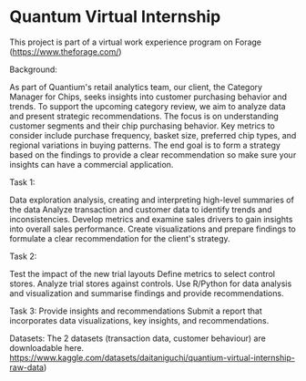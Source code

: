 # Quantum Virtual Internship

This project is part of a virtual work experience program on Forage (https://www.theforage.com/)


Background:

As part of Quantium's retail analytics team, our client, the Category Manager for Chips, seeks insights into customer purchasing behavior and trends. To support the upcoming category review, we aim to analyze data and present strategic recommendations. The focus is on understanding customer segments and their chip purchasing behavior. Key metrics to consider include purchase frequency, basket size, preferred chip types, and regional variations in buying patterns.
The end goal is to form a strategy based on the findings to provide a clear recommendation so make sure your insights can have a commercial application.



Task 1:

Data exploration analysis, creating and interpreting high-level summaries of the data
Analyze transaction and customer data to identify trends and inconsistencies. 
Develop metrics and examine sales drivers to gain insights into overall sales performance. 
Create visualizations and prepare findings to formulate a clear recommendation for the client's strategy.



Task 2:

Test the impact of the new trial layouts
Define metrics to select control stores.
Analyze trial stores against controls.
Use R/Python for data analysis and visualization and summarise findings and provide recommendations.



Task 3: 
Provide insights and recommendations 
Submit a report that incorporates data visualizations, key insights, and recommendations.



Datasets:
The 2 datasets (transaction data, customer behaviour) are downloadable here.
https://www.kaggle.com/datasets/daitaniguchi/quantium-virtual-internship-raw-data)
